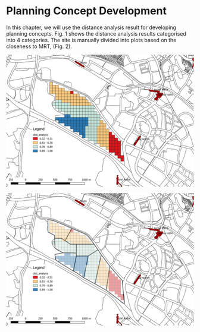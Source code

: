 # Planning Concept Development

In this chapter, we will use the distance analysis result for developing planning concepts. Fig. 1 shows the distance analysis results categorised into 4 categories. The site is manually divided into plots based on the closeness to MRT,  \(Fig. 2\). 

![Fig. 1: The distance analysis results categorised into 4 categories.](./assets/dist_analysis_false_colour_qgis.png)

![Fig. 2: Site divided based on closeness to MRT stations.](./assets/dist_analysis_site_div_qgis.png)

